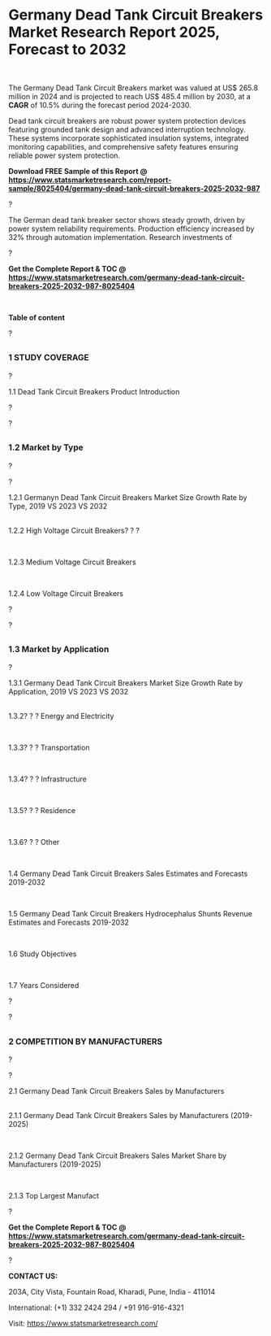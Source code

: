 <h1>Germany Dead Tank Circuit Breakers Market Research Report 2025, Forecast to 2032</h1><br/><p>The Germany Dead Tank Circuit Breakers market was valued at US$ 265.8 million in 2024 and is projected to reach US$ 485.4 million by 2030, at a <strong>CAGR</strong> of 10.5% during the forecast period 2024-2030.</p>
 
 
 
 <p>Dead tank circuit breakers are robust power system protection devices featuring grounded tank design and advanced interruption technology. These systems incorporate sophisticated insulation systems, integrated monitoring capabilities, and comprehensive safety features ensuring reliable power system protection.</p>
 
 
 
 <div><b>Download FREE Sample of this Report @ <a href="https://www.statsmarketresearch.com/download-free-sample/8025404/germany-dead-tank-circuit-breakers-2025-2032-987">https://www.statsmarketresearch.com/report-sample/8025404/germany-dead-tank-circuit-breakers-2025-2032-987</a></b></div>
 
 
 
 <p>? </p>
 
 
 
 <p>The German dead tank breaker sector shows steady growth, driven by power system reliability requirements. Production efficiency increased by 32% through automation implementation. Research investments of</p>
 
 
 
 <p>? </p>
 
 
 
 <div><b>Get the Complete Report & TOC @ <a href="https://www.statsmarketresearch.com/germany-dead-tank-circuit-breakers-2025-2032-987-8025404">https://www.statsmarketresearch.com/germany-dead-tank-circuit-breakers-2025-2032-987-8025404</a></b></div>
 
 
 
 <p><br />
 
 <b>Table of content</b></p>
 
 
 
 <p>? </p>
 
 
 
 <h2><span style="font-size:16px"><strong>1 STUDY COVERAGE</strong></span></h2>
 
 
 
 <p>? </p>
 
 
 
 <p>1.1 Dead Tank Circuit Breakers Product Introduction</p>
 
 
 
 <p>? </p>
 
 
 
 <p>? </p>
 
 
 
 <h2><span style="font-size:16px"><strong>1.2 Market by Type</strong></span></h2>
 
 
 
 <p>? </p>
 
 
 
 <p>? </p>
 
 
 
 <p>1.2.1 Germanyn Dead Tank Circuit Breakers Market Size Growth Rate by Type, 2019 VS 2023 VS 2032<br />
 
 <br />
 
 1.2.2 High Voltage Circuit Breakers? ? ? <br />
 
 <br />
 
 1.2.3 Medium Voltage Circuit Breakers<br />
 
 <br />
 
 1.2.4 Low Voltage Circuit Breakers<br />
 
 ? </p>
 
 
 
 <p>? </p>
 
 
 
 <h2><span style="font-size:16px"><strong>1.3 Market by Application</strong></span></h2>
 
 
 
 <p>? </p>
 
 
 
 <p>1.3.1 Germany Dead Tank Circuit Breakers Market Size Growth Rate by Application, 2019 VS 2023 VS 2032<br />
 
 <br />
 
 1.3.2? ? ? Energy and Electricity<br />
 
 <br />
 
 1.3.3? ? ? Transportation<br />
 
 <br />
 
 1.3.4? ? ? Infrastructure<br />
 
 <br />
 
 1.3.5? ? ? Residence<br />
 
 <br />
 
 1.3.6? ? ? Other<br />
 
 <br />
 
 1.4 Germany Dead Tank Circuit Breakers Sales Estimates and Forecasts 2019-2032<br />
 
 <br />
 
 1.5 Germany Dead Tank Circuit Breakers Hydrocephalus Shunts Revenue Estimates and Forecasts 2019-2032<br />
 
 <br />
 
 1.6 Study Objectives<br />
 
 <br />
 
 1.7 Years Considered</p>
 
 
 
 <p>? </p>
 
 
 
 <p>? </p>
 
 
 
 <h2><span style="font-size:16px"><strong>2 COMPETITION BY MANUFACTURERS</strong></span></h2>
 
 
 
 <p>? </p>
 
 
 
 <p>? </p>
 
 
 
 <p>2.1 Germany Dead Tank Circuit Breakers Sales by Manufacturers<br />
 
 <br />
 
 2.1.1 Germany Dead Tank Circuit Breakers Sales by Manufacturers (2019-2025)<br />
 
 <br />
 
 2.1.2 Germany Dead Tank Circuit Breakers Sales Market Share by Manufacturers (2019-2025)<br />
 
 <br />
 
 2.1.3 Top Largest Manufact</p>
 
 
 
 <p>? </p>
 
 
 
 <div><b>Get the Complete Report & TOC @ <a href="https://www.statsmarketresearch.com/germany-dead-tank-circuit-breakers-2025-2032-987-8025404">https://www.statsmarketresearch.com/germany-dead-tank-circuit-breakers-2025-2032-987-8025404</a></b></div>
 
 
 
 <p>? </p>
 
 
 
 <p><b>CONTACT US:</b><br />
 
 203A, City Vista, Fountain Road, Kharadi, Pune, India - 411014<br />
 
 International: (+1) 332 2424 294 / +91 916-916-4321<br />
 
 Visit: <a href="https://www.statsmarketresearch.com/">https://www.statsmarketresearch.com/</a></p>